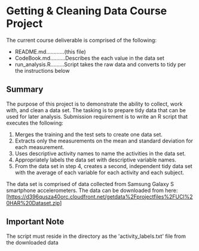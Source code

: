 # Getting & Cleaning Data Course Project

The current course deliverable is comprised of the following:  
  * README.md............(this file)  
  * CodeBook.md..........Describes the each value in the data set
  * run_analysis.R.........Script takes the raw data and converts to tidy per the instructions below  
  
## Summary  
The purpose of this project is to demonstrate the ability to collect, work with, and clean a data set. The tasking is to prepare tidy data that can be used for later analysis. Submission requirement is to write an R script that executes the following:  

1. Merges the training and the test sets to create one data set.  
2. Extracts only the measurements on the mean and standard deviation for each measurement.  
3. Uses descriptive activity names to name the activities in the data set.  
4. Appropriately labels the data set with descriptive variable names.  
5. From the data set in step 4, creates a second, independent tidy data set with the average of each variable for each activity and each subject.  

The data set is comprised of data collected from Samsung Galaxy S smartphone accelerometers. The data can be downloaded from here: [https://d396qusza40orc.cloudfront.net/getdata%2Fprojectfiles%2FUCI%20HAR%20Dataset.zip]

## Important Note  
The script must reside in the directory as the 'activity_labels.txt' file from the downloaded data

